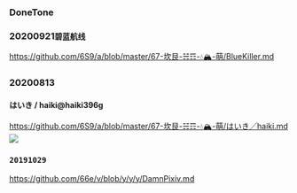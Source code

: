 ### DoneTone

### 20200921`碧蓝航线`
https://github.com/6S9/a/blob/master/67-坎艮-☵☶️-💧🏔️-萌/BlueKiller.md

### 20200813
#### はいき / haiki@haiki396g
https://github.com/6S9/a/blob/master/67-坎艮-☵☶️-💧🏔️-萌/はいき╱haiki.md
<br>![](https://pbs.twimg.com/media/EfQJ9V1U0AAd3jy?format=jpg&name=thumb)

### `20191029`
https://github.com/66e/v/blob/y/y/y/DamnPixiv.md
